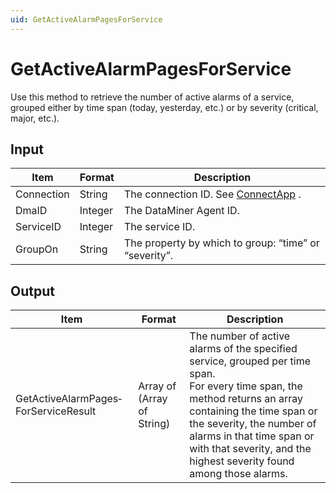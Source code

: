 ```yaml
---
uid: GetActiveAlarmPagesForService
---
```


# GetActiveAlarmPagesForService

Use this method to retrieve the number of active alarms of a service, grouped either by time span (today, yesterday, etc.) or by severity (critical, major, etc.).

## Input

| Item       | Format  | Description                                           |
|------------|---------|-------------------------------------------------------|
| Connection | String  | The connection ID. See [ConnectApp](xref:ConnectApp) .  |
| DmaID      | Integer | The DataMiner Agent ID.                               |
| ServiceID  | Integer | The service ID.                                       |
| GroupOn    | String  | The property by which to group: “time” or “severity”. |

## Output

| Item                                 | Format                     | Description                                                                                                                                                                                                                                                                                  |
|--------------------------------------|----------------------------|----------------------------------------------------------------------------------------------------------------------------------------------------------------------------------------------------------------------------------------------------------------------------------------------|
| GetActiveAlarmPages­ForServiceResult | Array of (Array of String) | The number of active alarms of the specified service, grouped per time span.<br> For every time span, the method returns an array containing the time span or the severity, the number of alarms in that time span or with that severity, and the highest severity found among those alarms. |

